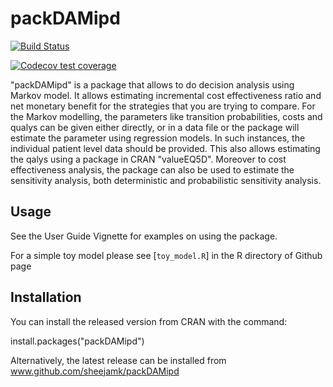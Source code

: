 
# packDAMipd
<!-- badges: start -->
   [![Build Status](https://travis-ci.org/sheejamk/packDAMipd.svg?branch=master)](https://travis-ci.org/sheejamk/packDAMipd)
<!-- badges: end -->
<!-- badges: start -->
[![Codecov test coverage](https://codecov.io/gh/sheejamk/packDAMipd/branch/master/graph/badge.svg)](https://codecov.io/gh/sheejamk/packDAMipd?branch=master)
<!-- badges: end -->

"packDAMipd" is a package that allows to do decision analysis using Markov model. It allows estimating incremental cost effectiveness ratio and net monetary benefit for the strategies that you are trying to compare. For the Markov modelling, the parameters like transition probabilities, costs and qualys can be given either directly, or in  a data file or the package will estimate the parameter using regression models. In such instances, the individual patient level data should be provided. This also allows estimating the qalys using a package in CRAN "valueEQ5D". Moreover to cost effectiveness analysis, the package can also be used to estimate the sensitivity analysis, both deterministic and probabilistic sensitivity analysis.

## Usage
See the User Guide Vignette for examples on using the package. 

For a simple toy model please see [`toy_model.R`] in the R directory of Github page

## Installation
You can install the released version from CRAN with the command:

install.packages("packDAMipd")

Alternatively, the latest release can be installed from www.github.com/sheejamk/packDAMipd

